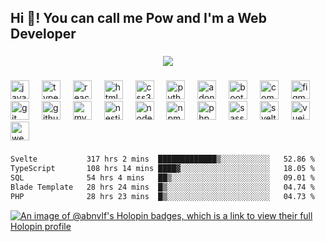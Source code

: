 <h2 align="left">Hi 👋! You can call me Pow and I'm a Web Developer</h2>

###

<div align="center">
  <img src="https://profile-counter.glitch.me/abnvlf/count.svg?"  />
</div>

###

<div align="left">
  <img src="https://cdn.jsdelivr.net/gh/devicons/devicon/icons/javascript/javascript-original.svg" height="30" alt="javascript logo"  />
  <img width="12" />
  <img src="https://cdn.jsdelivr.net/gh/devicons/devicon/icons/typescript/typescript-original.svg" height="30" alt="typescript logo"  />
  <img width="12" />
  <img src="https://cdn.jsdelivr.net/gh/devicons/devicon/icons/react/react-original.svg" height="30" alt="react logo"  />
  <img width="12" />
  <img src="https://cdn.jsdelivr.net/gh/devicons/devicon/icons/html5/html5-original.svg" height="30" alt="html5 logo"  />
  <img width="12" />
  <img src="https://cdn.jsdelivr.net/gh/devicons/devicon/icons/css3/css3-original.svg" height="30" alt="css3 logo"  />
  <img width="12" />
  <img src="https://cdn.jsdelivr.net/gh/devicons/devicon/icons/python/python-original.svg" height="30" alt="python logo"  />
  <img width="12" />
  <img src="https://cdn.jsdelivr.net/gh/devicons/devicon/icons/adonisjs/adonisjs-original.svg" height="30" alt="adonisjs logo"  />
  <img width="12" />
  <img src="https://cdn.jsdelivr.net/gh/devicons/devicon/icons/bootstrap/bootstrap-original.svg" height="30" alt="bootstrap logo"  />
  <img width="12" />
  <img src="https://cdn.jsdelivr.net/gh/devicons/devicon/icons/composer/composer-original.svg" height="30" alt="composer logo"  />
  <img width="12" />
  <img src="https://cdn.jsdelivr.net/gh/devicons/devicon/icons/figma/figma-original.svg" height="30" alt="figma logo"  />
  <img width="12" />
  <img src="https://cdn.jsdelivr.net/gh/devicons/devicon/icons/git/git-original.svg" height="30" alt="git logo"  />
  <img width="12" />
  <img src="https://cdn.jsdelivr.net/gh/devicons/devicon/icons/github/github-original.svg" height="30" alt="github logo"  />
  <img width="12" />
  <img src="https://cdn.jsdelivr.net/gh/devicons/devicon/icons/mysql/mysql-original.svg" height="30" alt="mysql logo"  />
  <img width="12" />
  <img src="https://cdn.jsdelivr.net/gh/devicons/devicon/icons/nestjs/nestjs-plain.svg" height="30" alt="nestjs logo"  />
  <img width="12" />
  <img src="https://cdn.jsdelivr.net/gh/devicons/devicon/icons/nodejs/nodejs-original.svg" height="30" alt="nodejs logo"  />
  <img width="12" />
  <img src="https://cdn.jsdelivr.net/gh/devicons/devicon/icons/npm/npm-original-wordmark.svg" height="30" alt="npm logo"  />
  <img width="12" />
  <img src="https://cdn.jsdelivr.net/gh/devicons/devicon/icons/php/php-original.svg" height="30" alt="php logo"  />
  <img width="12" />
  <img src="https://cdn.jsdelivr.net/gh/devicons/devicon/icons/sass/sass-original.svg" height="30" alt="sass logo"  />
  <img width="12" />
  <img src="https://cdn.jsdelivr.net/gh/devicons/devicon/icons/svelte/svelte-original.svg" height="30" alt="svelte logo"  />
  <img width="12" />
  <img src="https://cdn.jsdelivr.net/gh/devicons/devicon/icons/vuejs/vuejs-original.svg" height="30" alt="vuejs logo"  />
  <img width="12" />
  <img src="https://cdn.jsdelivr.net/gh/devicons/devicon/icons/webflow/webflow-original.svg" height="30" alt="webflow logo"  />
</div>

###

<!--START_SECTION:waka-->

```txt
Svelte           317 hrs 2 mins  █████████████▒░░░░░░░░░░░   52.86 %
TypeScript       108 hrs 14 mins ████▓░░░░░░░░░░░░░░░░░░░░   18.05 %
SQL              54 hrs 4 mins   ██▒░░░░░░░░░░░░░░░░░░░░░░   09.01 %
Blade Template   28 hrs 24 mins  █▒░░░░░░░░░░░░░░░░░░░░░░░   04.74 %
PHP              28 hrs 23 mins  █▒░░░░░░░░░░░░░░░░░░░░░░░   04.73 %
```

<!--END_SECTION:waka-->
<!-- <img src="https://raw.githubusercontent.com/abnvlf/abnvlf/output/snake.svg" alt="Snake animation" /> -->

<!-- <a href="https://open.spotify.com/user/31py3qwahsl76foqwc5f55butple">
  <img src="https://spotify-recently-played-readme.vercel.app/api?user=31py3qwahsl76foqwc5f55butple&count=5&unique=false" alt="Spotify recently played"  />
</a> -->

[![An image of @abnvlf's Holopin badges, which is a link to view their full Holopin profile](https://holopin.me/abnvlf)](https://holopin.io/@abnvlf)

###
